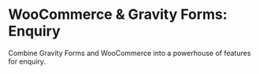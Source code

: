 WooCommerce & Gravity Forms: Enquiry
===========================

Combine Gravity Forms and WooCommerce into a powerhouse of features for enquiry.
